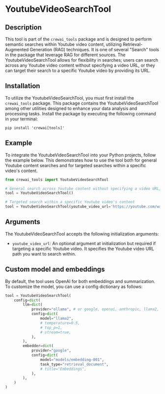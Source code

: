 # YoutubeVideoSearchTool

## Description

This tool is part of the `crewai_tools` package and is designed to perform semantic searches within Youtube video content, utilizing Retrieval-Augmented Generation (RAG) techniques. It is one of several "Search" tools in the package that leverage RAG for different sources. The YoutubeVideoSearchTool allows for flexibility in searches; users can search across any Youtube video content without specifying a video URL, or they can target their search to a specific Youtube video by providing its URL.

## Installation

To utilize the YoutubeVideoSearchTool, you must first install the `crewai_tools` package. This package contains the YoutubeVideoSearchTool among other utilities designed to enhance your data analysis and processing tasks. Install the package by executing the following command in your terminal:

```
pip install 'crewai[tools]'
```

## Example

To integrate the YoutubeVideoSearchTool into your Python projects, follow the example below. This demonstrates how to use the tool both for general Youtube content searches and for targeted searches within a specific video's content.

```python
from crewai_tools import YoutubeVideoSearchTool

# General search across Youtube content without specifying a video URL, so the agent can search within any Youtube video content it learns about irs url during its operation
tool = YoutubeVideoSearchTool()

# Targeted search within a specific Youtube video's content
tool = YoutubeVideoSearchTool(youtube_video_url='https://youtube.com/watch?v=example')
```
## Arguments

The YoutubeVideoSearchTool accepts the following initialization arguments:

- `youtube_video_url`: An optional argument at initialization but required if targeting a specific Youtube video. It specifies the Youtube video URL path you want to search within.

## Custom model and embeddings

By default, the tool uses OpenAI for both embeddings and summarization. To customize the model, you can use a config dictionary as follows:

```python
tool = YoutubeVideoSearchTool(
    config=dict(
        llm=dict(
            provider="ollama", # or google, openai, anthropic, llama2, ...
            config=dict(
                model="llama2",
                # temperature=0.5,
                # top_p=1,
                # stream=true,
            ),
        ),
        embedder=dict(
            provider="google",
            config=dict(
                model="models/embedding-001",
                task_type="retrieval_document",
                # title="Embeddings",
            ),
        ),
    )
)
```
